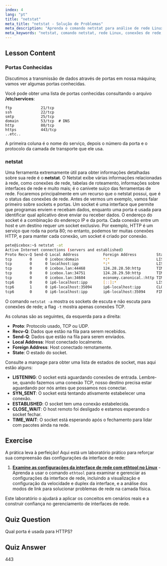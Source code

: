 ```yaml
---
index: 4
lang: "pt"
title: "netstat"
meta_title: "netstat - Solução de Problemas"
meta_description: "Aprenda o comando netstat para análise de rede Linux. Entenda conexões de rede, portas e sockets com este guia amigável para iniciantes."
meta_keywords: "netstat, comando netstat, rede Linux, conexões de rede, tutorial Linux, iniciante, guia"
---
```


## Lesson Content

### Portas Conhecidas

Discutimos a transmissão de dados através de portas em nossa máquina; vamos ver algumas portas conhecidas.

Você pode obter uma lista de portas conhecidas consultando o arquivo **/etc/services**:

```plaintext
ftp             21/tcp
ssh             22/tcp
smtp            25/tcp
domain          53/tcp  # DNS
http            80/tcp
https           443/tcp
..etc..
```

A primeira coluna é o nome do serviço, depois o número da porta e o protocolo da camada de transporte que ele usa.

### netstat

Uma ferramenta extremamente útil para obter informações detalhadas sobre sua rede é o **netstat**. O Netstat exibe várias informações relacionadas à rede, como conexões de rede, tabelas de roteamento, informações sobre interfaces de rede e muito mais; é o canivete suíço das ferramentas de rede. Focaremos principalmente em um recurso que o netstat possui, que é o status das conexões de rede. Antes de vermos um exemplo, vamos falar primeiro sobre sockets e portas. Um socket é uma interface que permite que programas enviem e recebam dados, enquanto uma porta é usada para identificar qual aplicativo deve enviar ou receber dados. O endereço do socket é a combinação do endereço IP e da porta. Cada conexão entre um host e um destino requer um socket exclusivo. Por exemplo, HTTP é um serviço que roda na porta 80; no entanto, podemos ter muitas conexões HTTP, e para manter cada conexão, um socket é criado por conexão.

```bash
pete@icebox:~$ netstat -at
Active Internet connections (servers and established)
Proto Recv-Q Send-Q Local Address           Foreign Address         State
tcp        0      0 icebox:domain           *:*                     LISTEN
tcp        0      0 localhost:ipp           *:*                     LISTEN
tcp        0      0 icebox.lan:44468        124.28.28.50:http       TIME_WAIT
tcp        0      0 icebox.lan:34751        124.28.29.50:http       TIME_WAIT
tcp        0      0 icebox.lan:34604        economy.canonical.:http TIME_WAIT
tcp6       0      0 ip6-localhost:ipp       [::]:*                  LISTEN
tcp6       1      0 ip6-localhost:35094     ip6-localhost:ipp       CLOSE_WAIT
tcp6       0      0 ip6-localhost:ipp       ip6-localhost:35094     FIN_WAIT2
```

O comando `netstat -a` mostra os sockets de escuta e não escuta para conexões de rede; a flag `-t` mostra apenas conexões TCP.

As colunas são as seguintes, da esquerda para a direita:

- **Proto**: Protocolo usado, TCP ou UDP.
- **Recv-Q**: Dados que estão na fila para serem recebidos.
- **Send-Q**: Dados que estão na fila para serem enviados.
- **Local Address**: Host conectado localmente.
- **Foreign Address**: Host conectado remotamente.
- **State**: O estado do socket.

Consulte a manpage para obter uma lista de estados de socket, mas aqui estão alguns:

- **LISTENING**: O socket está aguardando conexões de entrada. Lembre-se, quando fazemos uma conexão TCP, nosso destino precisa estar aguardando por nós antes que possamos nos conectar.
- **SYN_SENT**: O socket está tentando ativamente estabelecer uma conexão.
- **ESTABLISHED**: O socket tem uma conexão estabelecida.
- **CLOSE_WAIT**: O host remoto foi desligado e estamos esperando o socket fechar.
- **TIME_WAIT**: O socket está esperando após o fechamento para lidar com pacotes ainda na rede.

## Exercise

A prática leva à perfeição! Aqui está um laboratório prático para reforçar sua compreensão das configurações da interface de rede:

1. **[Examine as configurações da interface de rede com ethtool no Linux](https://labex.io/pt/labs/linux-examine-network-interface-settings-with-ethtool-in-linux-592759)** - Aprenda a usar o comando `ethtool` para examinar e gerenciar as configurações da interface de rede, incluindo a visualização e configuração da velocidade e duplex da interface, e a análise dos modos de link para solucionar problemas de rede na camada física.

Este laboratório o ajudará a aplicar os conceitos em cenários reais e a construir confiança no gerenciamento de interfaces de rede.

## Quiz Question

Qual porta é usada para HTTPS?

## Quiz Answer

443
